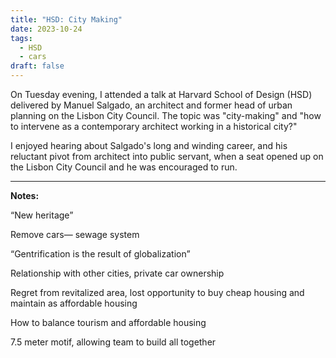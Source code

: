 ```yaml
---
title: "HSD: City Making"
date: 2023-10-24
tags:
  - HSD
  - cars
draft: false
---
```


On Tuesday evening, I attended a talk at Harvard School of Design (HSD) delivered by Manuel Salgado, an architect and former head of urban planning on the Lisbon City Council. The topic was "city-making" and "how to intervene as a contemporary architect working in a historical city?"

I enjoyed hearing about Salgado's long and winding career, and his reluctant pivot from architect into public servant, when a seat opened up on the Lisbon City Council and he was encouraged to run.

---

**Notes:**

“New heritage”

Remove cars— sewage system

“Gentrification is the result of globalization”

Relationship with other cities, private car ownership

Regret from revitalized area, lost opportunity to buy cheap housing and maintain as affordable housing

How to balance tourism and affordable housing

7.5 meter motif, allowing team to build all together
